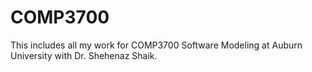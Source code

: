 # COMP3700
This includes all my work for COMP3700 Software Modeling at Auburn University with Dr. Shehenaz Shaik.
